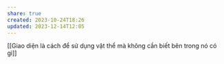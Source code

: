 ```yaml
---
share: true
created: 2023-10-24T18:26
updated: 2023-12-14T12:05
---
```

[[Giao diện là cách để sử dụng vật thể mà không cần biết bên trong nó có gì]]